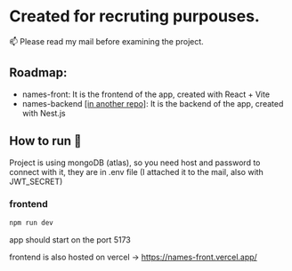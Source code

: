 # Created for recruting purpouses.

📫 Please read my mail before examining the project.

## Roadmap:

- names-front: It is the frontend of the app, created with React + Vite 
- names-backend [[in another repo]](https://github.com/mcdominik/names-backend): It is the backend of the app, created with Nest.js

## How to run 🚀

Project is using mongoDB (atlas), so you need host and password to connect with it, they are in .env file (I attached it to the mail, also with JWT_SECRET)

### frontend

```bash
npm run dev
```

app should start on the port 5173

frontend is also hosted on vercel -> https://names-front.vercel.app/

